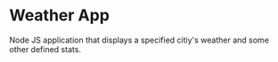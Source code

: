 # Weather App

Node JS application that displays a specified citiy's weather and some other defined stats.